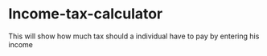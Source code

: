 # Income-tax-calculator
This will show how much tax should a individual have to pay by entering his income
